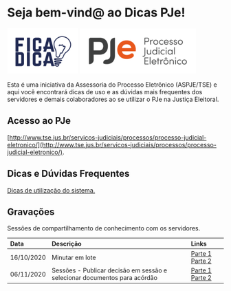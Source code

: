 # Seja bem-vind@ ao Dicas PJe!

![Fica a dica](img/dicas.png)
![Logo PJe](img/pje.png)

Esta é uma iniciativa da Assessoria do Processo Eletrônico (ASPJE/TSE) e aqui você encontrará dicas de uso e as dúvidas mais frequentes dos servidores e demais colaboradores ao se utilizar o PJe na Justiça Eleitoral. 

## Acesso ao PJe
[http://www.tse.jus.br/servicos-judiciais/processos/processo-judicial-eletronico/](http://www.tse.jus.br/servicos-judiciais/processos/processo-judicial-eletronico/). 

## Dicas e Dúvidas Frequentes

[Dicas de utilização do sistema.](dicas.md)

## Gravações

Sessões de compartilhamento de conhecimento com os servidores.

|  Data  | Descrição | Links |
|:-------|:----------|:------|
| 16/10/2020 |  Minutar em lote | [Parte 1](https://www.dropbox.com/s/3w96wuamjhisk82/pje1g45965874363115%20on%202020-10-16%2017-34.mp4?dl=0) [Parte 2](https://www.dropbox.com/s/q346i6014b6t5xz/pje1g45965874363115%20on%202020-10-16%2018-17.mp4?dl=0)
| 06/11/2020 |    Sessões - Publicar decisão em sessão e selecionar documentos para acórdão   |   [Parte 1](https://www.dropbox.com/s/q7tm6cbsrr5842u/pje2grauprimeirareuniaoaspje%20on%202020-11-06%2018-04.mp4?dl=0) [Parte 2](https://www.dropbox.com/s/q4pf7j9kym8poux/pje2grauprimeirareuniaoaspje%20on%202020-11-06%2018-26.mp4?dl=0) |



